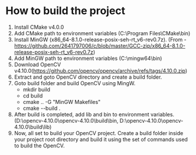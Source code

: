 # How to build the project

1. Install CMake v4.0.0
2. Add CMake path to environment variables (C:\Program Files\CMake\bin)
3. Install MinGW (x86_64-8.1.0-release-posix-seh-rt_v6-rev0.7z). (From - https://github.com/2641797006/c/blob/master/GCC-zip/x86_64-8.1.0-release-posix-seh-rt_v6-rev0.7z)
4. Add MinGW path to environment variables (C:\mingw64\bin)
5. Download OpenCV v4.10.0(https://github.com/opencv/opencv/archive/refs/tags/4.10.0.zip)
6. Extract and goto OpenCV directory and create a build folder.
7. Goto build folder and build OpenCV using MingW.
	* mkdir build
	* cd build
	* cmake .. -G "MinGW Makefiles"
	* cmake --build .
8. After build is completed, add lib and bin to environment variables. (D:\opencv-4.10.0\opencv-4.10.0\build\bin, D:\opencv-4.10.0\opencv-4.10.0\build\lib)
9. Now, all set to build your OpenCV project. Create a build folder inside your project root directory and build it using the set of commands used to build the OpenCV.
